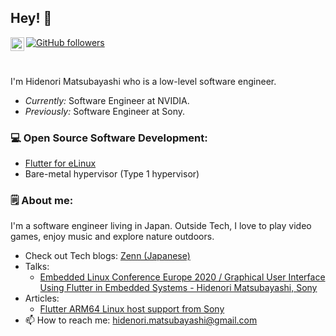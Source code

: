 ## Hey! 👋</h2>

<a href="https://twitter.com/HMatsubayashi">
  <img align="left" alt="Hidenori | Twitter" width="22px" src="https://raw.githubusercontent.com/peterthehan/peterthehan/master/assets/twitter.svg" />
</a>

[![GitHub followers](https://img.shields.io/github/followers/HidenoriMatsubayashi.svg?style=social&label=Follow)](https://github.com/HidenoriMatsubayashi?tab=followers)

<br>

I'm Hidenori Matsubayashi who is a low-level software engineer.

- <i>Currently:</i> Software Engineer at NVIDIA. 
- <i>Previously:</i> Software Engineer at Sony.

### 💻 Open Source Software Development:

- [Flutter for eLinux](https://github.com/sony/flutter-elinux)
- Bare-metal hypervisor (Type 1 hypervisor)

### 🗒 About me:

I'm a software engineer living in Japan. Outside Tech, I love to play video games, enjoy music and explore nature outdoors.
 
- Check out Tech blogs: [Zenn (Japanese)](https://zenn.dev/hidenori3)
- Talks:
  - [Embedded Linux Conference Europe 2020 / Graphical User Interface Using Flutter in Embedded Systems - Hidenori Matsubayashi, Sony](https://osseu2020.sched.com/event/eCFA/graphical-user-interface-using-flutter-in-embedded-systems-hidenori-matsubayashi-sony)
- Articles:
  - [Flutter ARM64 Linux host support from Sony](https://medium.com/flutter/whats-new-in-flutter-2-2-fd00c65e2039)
- 📫 How to reach me: [hidenori.matsubayashi@gmail.com](mailto:hidenori.matsubayashi@gmail.com)
